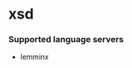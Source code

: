 <!--- THIS DOCUMENT IS AUTOMATICALLY GENERATED, DON'T EDIT IT -->
# xsd

### Supported language servers

- lemminx
